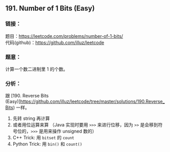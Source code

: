 ## 191. Number of 1 Bits (Easy)

### **链接**：
题目：https://leetcode.com/problems/number-of-1-bits/  
代码(github)：https://github.com/illuz/leetcode

### **题意**：
计算一个数二进制里 1 的个数。

### **分析**：

跟 [190. Reverse Bits (Easy)]https://github.com/illuz/leetcode/tree/master/solutions/190.Reverse_Bits) 一样。  

1. 先转 string 再计算
2. 或者用位运算来算 （Java 实现时要用 `>>>` 来进行位移，因为 `>>` 是会移到符号位的，`>>>` 是用来操作 unsigned 数的）
3. C++ Trick: 用 `bitset` 的 `count`
4. Python Trick: 用 `bin()` 和 `count()`
